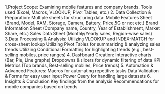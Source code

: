 1.Project Scope:
              Examining mobile features and company brands.
              Tools used (Excel, Macros, VLOOKUP, Pivot Tables, etc.)
2. Data Collection & Preparation:
              Multiple sheets for structuring data:
              Mobile Features Sheet (Brand, Model, RAM, Storage, Camera, Battery, Price,5G or not etc.)
              Brand Information Sheet (Company name, Country, Year of Establishment, Market Share, etc.)
              Sales Data Sheet (Monthly/Yearly sales, Region-wise sales)
3.Data Processing & Analysis:
              Utilizing VLOOKUP and INDEX-MATCH for cross-sheet lookup
              Utilizing Pivot Tables for summarizing & analyzing sales trends
              Utilizing Conditional Formatting for highlighting trends (e.g., best-selling mobiles, price ranges)
4. Dashboard Creation:
              Interactive charts (Bar, Pie, Line graphs)
              Dropdowns & slicers for dynamic filtering of data
              KPI Metrics (Top brands, Best-selling mobiles, Price trends)
5. Automation & Advanced Features:
              Macros for automating repetitive tasks
              Data Validation & Forms for easy user input
              Power Query for handling large datasets
6. Insights & Conclusion
              Key findings from the analysis
              Recommendations for mobile companies based on trends
